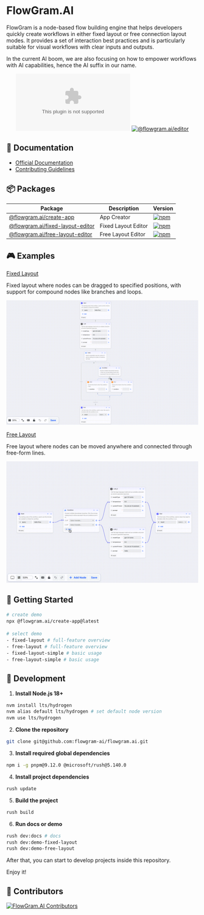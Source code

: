 # FlowGram.AI

FlowGram is a node-based flow building engine that helps developers quickly create workflows in either fixed layout or
free connection layout modes. It provides a set of interaction best practices and is particularly suitable for visual
workflows with clear inputs and outputs.

In the current AI boom, we are also focusing on how to empower workflows with AI capabilities, hence the AI suffix in
our name.

<div align="center">

[![License](https://img.shields.io/github/license/flowgram-ai/flowgram.ai)](https://github.com/flowgram-ai/flowgram.ai/blob/main/LICENSE)
[![@flowgram.ai/editor](https://img.shields.io/npm/dw/%40flowgram.ai%2Fcore
)](https://www.npmjs.com/package/@flowgram.ai/editor)

</div>

## 📖 Documentation

- [Official Documentation](https://flowgram.ai/)
- [Contributing Guidelines](https://github.com/flowgram-ai/flowgram.ai/blob/main/CONTRIBUTING.md)

## 📦 Packages

| Package                                                                   | Description         | Version                                                                                                                                     |
|---------------------------------------------------------------------------|---------------------|---------------------------------------------------------------------------------------------------------------------------------------------|
| [@flowgram.ai/create-app](./apps/create-app)                              | App Creator         | [![npm](https://img.shields.io/npm/v/@flowgram.ai/create-app.svg)](https://www.npmjs.com/package/@flowgram.ai/create-app)                   |
| [@flowgram.ai/fixed-layout-editor](./packages/client/fixed-layout-editor) | Fixed Layout Editor | [![npm](https://img.shields.io/npm/v/@flowgram.ai/fixed-layout-editor.svg)](https://www.npmjs.com/package/@flowgram.ai/fixed-layout-editor) |
| [@flowgram.ai/free-layout-editor](./packages/client/free-layout-editor)   | Free Layout Editor  | [![npm](https://img.shields.io/npm/v/@flowgram.ai/free-layout-editor.svg)](https://www.npmjs.com/package/@flowgram.ai/free-layout-editor)   |

## 🎮 Examples

<div>
  <p>
    <a href="https://flowgram.ai/examples/fixed-layout/fixed-feature-overview.html">
        Fixed Layout
    </a>
  </p>
  <p>
    Fixed layout where nodes can be dragged to specified positions, with support for compound nodes like branches and loops.
  </p>
  <p>
    <img src="./apps/docs/src/public/fixed-layout/fixed-layout-demo.gif"/>
  </p>
  </div>
  <div>
  <p>
    <a href="https://flowgram.ai/examples/free-layout/free-feature-overview.html">
      Free Layout
    </a>
  </p>
  <p>
      Free layout where nodes can be moved anywhere and connected through free-form lines.
  </p>
  <p>
    <img src="./apps/docs/src/public/free-layout/free-layout-demo.gif"/>
  </p>
</div>

## 🚀 Getting Started

```sh
# create demo
npx @flowgram.ai/create-app@latest

# select demo
- fixed-layout # full-feature overview
- free-layout # full-feature overview
- fixed-layout-simple # basic usage
- free-layout-simple # basic usage
```

## 🔨 Development

1. **Install Node.js 18+**

``` bash
nvm install lts/hydrogen
nvm alias default lts/hydrogen # set default node version
nvm use lts/hydrogen
```

2. **Clone the repository**

``` bash
git clone git@github.com:flowgram-ai/flowgram.ai.git
```

3. **Install required global dependencies**

``` bash
npm i -g pnpm@9.12.0 @microsoft/rush@5.140.0
```

4. **Install project dependencies**

``` bash
rush update
```

5. **Build the project**

``` bash
rush build
```

6. **Run docs or demo**

``` bash
rush dev:docs # docs
rush dev:demo-fixed-layout
rush dev:demo-free-layout
```

After that, you can start to develop projects inside this repository.

Enjoy it!

## 🌟 Contributors

[![FlowGram.AI Contributors](https://contrib.rocks/image?repo=flowgram-ai/flowgram.ai)](https://github.com/flowgram-ai/flowgram.ai/graphs/contributors)

<!-- ## Star History
[![Star History](https://api.star-history.com/svg?repos=flowgram-ai/flowgram.ai&type=Timeline)](https://api.star-history.com/svg?repos=flowgram-ai/flowgram.ai&type=Timeline) -->
